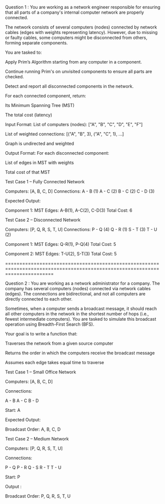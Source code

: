 Question 1 :
You are working as a network engineer responsible for ensuring that all parts of a company's internal computer network are properly connected.

The network consists of several computers (nodes) connected by network cables (edges with weights representing latency). However, due to missing or faulty cables, some computers might be disconnected from others, forming separate components.

You are tasked to:

Apply Prim’s Algorithm starting from any computer in a component.

Continue running Prim's on unvisited components to ensure all parts are checked.

Detect and report all disconnected components in the network.

For each connected component, return:

Its Minimum Spanning Tree (MST)

The total cost (latency)

Input Format:
List of computers (nodes): ["A", "B", "C", "D", "E", "F"]

List of weighted connections: [("A", "B", 3), ("A", "C", 1), ...]

Graph is undirected and weighted

 Output Format:
For each disconnected component:

List of edges in MST with weights

Total cost of that MST

Test Case 1 – Fully Connected Network

Computers: [A, B, C, D]
Connections:
A - B (1)
A - C (2)
B - C (2)
C - D (3)


Expected Output:

Component 1:
MST Edges: A-B(1), A-C(2), C-D(3)
Total Cost: 6


 Test Case 2 – Disconnected Network

Computers: [P, Q, R, S, T, U]
Connections:
P - Q (4)
Q - R (1)
S - T (3)
T - U (2)

Component 1:
MST Edges: Q-R(1), P-Q(4)
Total Cost: 5

Component 2:
MST Edges: T-U(2), S-T(3)
Total Cost: 5

=============================================================================================================================

Question 2 : You are working as a network administrator for a company. The company has several computers (nodes) 
connected via network cables (edges). The connections are bidirectional, and not all computers are directly 
connected to each other.

Sometimes, when a computer sends a broadcast message, it should reach all other computers in the network
in the shortest number of hops (i.e., fewest intermediate computers). You are tasked to simulate this broadcast 
operation using Breadth-First Search (BFS).

Your goal is to write a function that:

Traverses the network from a given source computer

Returns the order in which the computers receive the broadcast message

Assumes each edge takes equal time to traverse	

Test Case 1 – Small Office Network

Computers: [A, B, C, D]

Connections:

A - B
A - C
B - D

Start: A

Expected Output:

Broadcast Order: A, B, C, D

Test Case 2 – Medium Network

Computers: [P, Q, R, S, T, U]

Connections:

P - Q
P - R
Q - S
R - T
T - U

Start: P

Output :

Broadcast Order: P, Q, R, S, T, U
